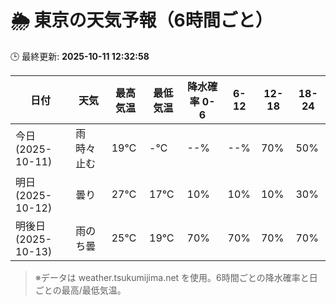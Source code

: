 # 🌦️ 東京の天気予報（6時間ごと）

🕒 最終更新: **2025-10-11 12:32:58**

| 日付 | 天気 | 最高気温 | 最低気温 | 降水確率 0-6 | 6-12 | 12-18 | 18-24 |
|------|------|----------|----------|------------|------|------|------|
| 今日 (2025-10-11) | 雨時々止む | 19℃ | -℃ | --% | --% | 70% | 50% |
| 明日 (2025-10-12) | 曇り | 27℃ | 17℃ | 10% | 10% | 10% | 30% |
| 明後日 (2025-10-13) | 雨のち曇 | 25℃ | 19℃ | 70% | 70% | 70% | 70% |

> ※データは weather.tsukumijima.net を使用。6時間ごとの降水確率と日ごとの最高/最低気温。